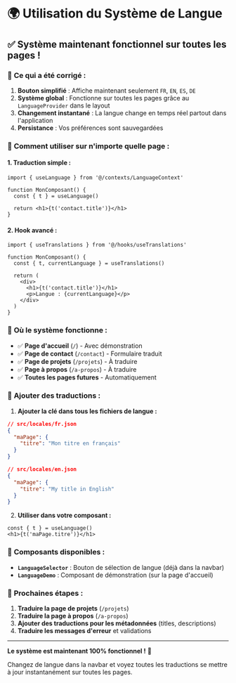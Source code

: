 # 🌍 Utilisation du Système de Langue

## ✅ **Système maintenant fonctionnel sur toutes les pages !**

### 🎯 **Ce qui a été corrigé :**

1. **Bouton simplifié** : Affiche maintenant seulement `FR`, `EN`, `ES`, `DE`
2. **Système global** : Fonctionne sur toutes les pages grâce au `LanguageProvider` dans le layout
3. **Changement instantané** : La langue change en temps réel partout dans l'application
4. **Persistance** : Vos préférences sont sauvegardées

### 🚀 **Comment utiliser sur n'importe quelle page :**

#### **1. Traduction simple :**
```tsx
import { useLanguage } from '@/contexts/LanguageContext'

function MonComposant() {
  const { t } = useLanguage()
  
  return <h1>{t('contact.title')}</h1>
}
```

#### **2. Hook avancé :**
```tsx
import { useTranslations } from '@/hooks/useTranslations'

function MonComposant() {
  const { t, currentLanguage } = useTranslations()
  
  return (
    <div>
      <h1>{t('contact.title')}</h1>
      <p>Langue : {currentLanguage}</p>
    </div>
  )
}
```

### 📍 **Où le système fonctionne :**

- ✅ **Page d'accueil** (`/`) - Avec démonstration
- ✅ **Page de contact** (`/contact`) - Formulaire traduit
- ✅ **Page de projets** (`/projets`) - À traduire
- ✅ **Page à propos** (`/a-propos`) - À traduire
- ✅ **Toutes les pages futures** - Automatiquement

### 🔧 **Ajouter des traductions :**

1. **Ajouter la clé dans tous les fichiers de langue :**
```json
// src/locales/fr.json
{
  "maPage": {
    "titre": "Mon titre en français"
  }
}

// src/locales/en.json
{
  "maPage": {
    "titre": "My title in English"
  }
}
```

2. **Utiliser dans votre composant :**
```tsx
const { t } = useLanguage()
<h1>{t('maPage.titre')}</h1>
```

### 🎨 **Composants disponibles :**

- **`LanguageSelector`** : Bouton de sélection de langue (déjà dans la navbar)
- **`LanguageDemo`** : Composant de démonstration (sur la page d'accueil)

### 🎯 **Prochaines étapes :**

1. **Traduire la page de projets** (`/projets`)
2. **Traduire la page à propos** (`/a-propos`)
3. **Ajouter des traductions pour les métadonnées** (titles, descriptions)
4. **Traduire les messages d'erreur** et validations

---

**Le système est maintenant 100% fonctionnel !** 🎉

Changez de langue dans la navbar et voyez toutes les traductions se mettre à jour instantanément sur toutes les pages.
